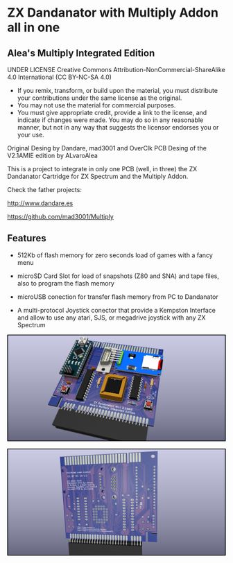 # ZX Dandanator with Multiply Addon all in one
## Alea's Multiply Integrated Edition

UNDER LICENSE Creative Commons Attribution-NonCommercial-ShareAlike 4.0 International (CC BY-NC-SA 4.0)
- If you remix, transform, or build upon the material, you must distribute your contributions under the same license as the original.
- You may not use the material for commercial purposes.
- You must give appropriate credit, provide a link to the license, and indicate if changes were made. You may do so in any reasonable manner, but not in any way that suggests the licensor endorses you or your use.

Original Desing by Dandare, mad3001 and OverClk
PCB Desing of the V2.1AMIE edition by ALvaroAlea

This is a project to integrate in only one PCB (well, in three) the ZX Dandanator Cartridge for ZX Spectrum and the Multiply Addon.

Check the father projects:

http://www.dandare.es

https://github.com/mad3001/Multiply

## Features

* 512Kb of flash memory for zero seconds load of games with a fancy menu

* microSD Card Slot for load of snapshots (Z80 and SNA) and tape files, also to program the flash memory

* microUSB conection for transfer flash memory from PC to Dandanator

* A multi-protocol Joystick conector that provide a Kempston Interface and allow to use any atari, SJS, or megadrive joystick with any ZX Spectrum

![My image](ZXDandanatorAMIE_front.jpg)

![My image](ZXDandanatorAMIE_back.jpg)
